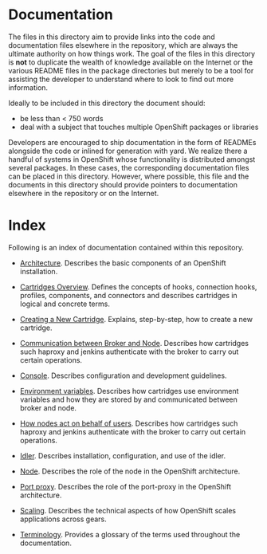 Documentation
=============

The files in this directory aim to provide links into the code and documentation
files elsewhere in the repository, which are always the ultimate authority on
how things work.  The goal of the files in this directory is __not__ to
duplicate the wealth of knowledge available on the Internet or the various
README files in the package directories but merely to be a tool for assisting
the developer to understand where to look to find out more information.

Ideally to be included in this directory the document should:

* be less than < 750 words
* deal with a subject that touches multiple OpenShift packages or libraries

Developers are encouraged to ship documentation in the form of READMEs alongside
the code or inlined for generation with yard.  We realize there a handful of
systems in OpenShift whose functionality is distributed amongst several
packages.   In these cases, the corresponding documentation files can be placed
in this directory.  However, where possible, this file and the documents in this
directory should provide pointers to documentation elsewhere in the repository
or on the Internet.

Index
=====

Following is an index of documentation contained within this repository.

* [Architecture](../README.md).  Describes the basic components of an OpenShift
installation.

* [Cartridges Overview](../cartridges/README.md).  Defines the concepts of hooks,
connection hooks, profiles, components, and connectors and describes cartridges
in logical and concrete terms.

* [Creating a New Cartridge](../cartridges/creating-a-new-cartridge.md).
Explains, step-by-step, how to create a new cartridge.

* [Communication between Broker and Node](./communication-between-broker-and-node.md).
Describes how cartridges such haproxy and jenkins authenticate with the broker
to carry out certain operations.

* [Console](../console/README.md).  Describes configuration and development
guidelines.

* [Environment variables](./environment_variables.md).  Describes how cartridges
use environment variables and how they are stored by and communicated between
broker and node.

* [How nodes act on behalf of users](./how_nodes_act_on_behalf_of_users.md).
Describes how cartridges such haproxy and jenkins authenticate with the broker
to carry out certain operations.

* [Idler](../node-util/README-Idler.md).  Describes installation, configuration,
and use of the idler.

* [Node](../node/README.md).  Describes the role of the node in the
OpenShift architecture.

* [Port proxy](../port-proxy/README.md).  Describes the role of the
port-proxy in the OpenShift architecture.

* [Scaling](./scaling.md).  Describes the technical aspects of how OpenShift
scales applications across gears.

* [Terminology](./terminology.md).  Provides a glossary of the terms used
throughout the documentation.
